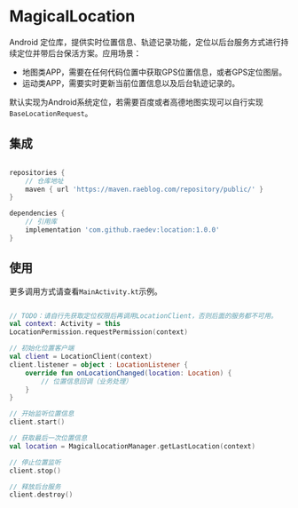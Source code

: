 # MagicalLocation

Android 定位库，提供实时位置信息、轨迹记录功能，定位以后台服务方式进行持续定位并带后台保活方案。应用场景：

- 地图类APP，需要在任何代码位置中获取GPS位置信息，或者GPS定位图层。
- 运动类APP，需要实时更新当前位置信息以及后台轨迹记录的。

默认实现为Android系统定位，若需要百度或者高德地图实现可以自行实现`BaseLocationRequest`。

## 集成

```groovy

repositories {
    // 仓库地址
    maven { url 'https://maven.raeblog.com/repository/public/' }
}

dependencies {
    // 引用库
    implementation 'com.github.raedev:location:1.0.0'
}
```

## 使用

更多调用方式请查看`MainActivity.kt`示例。

```kotlin

// TODO：请自行先获取定位权限后再调用LocationClient，否则后面的服务都不可用。
val context: Activity = this
LocationPermission.requestPermission(context)

// 初始化位置客户端
val client = LocationClient(context)
client.listener = object : LocationListener {
    override fun onLocationChanged(location: Location) {
        // 位置信息回调（业务处理）
    }
}

// 开始监听位置信息
client.start()

// 获取最后一次位置信息
val location = MagicalLocationManager.getLastLocation(context)

// 停止位置监听
client.stop()

// 释放后台服务
client.destroy()

```